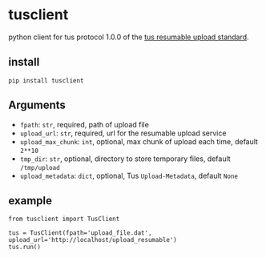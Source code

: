 # tusclient

python client for tus protocol 1.0.0 of the [tus resumable upload standard][tus.io].

[tus.io]: http://tus.io/


## install

    pip install tusclient

## Arguments

* `fpath`: `str`, required, path of upload file
* `upload_url`: `str`, required, url for the resumable upload service
* `upload_max_chunk`: `int`, optional, max chunk of upload each time, default `2**10`
* `tmp_dir`: `str`, optional, directory to store temporary files, default `/tmp/upload`
* `upload_metadata`: `dict`, optional, Tus `Upload-Metadata`, default `None`


## example

    from tusclient import TusClient
    
    tus = TusClient(fpath='upload_file.dat', upload_url='http://localhost/upload_resumable')
    tus.run()
